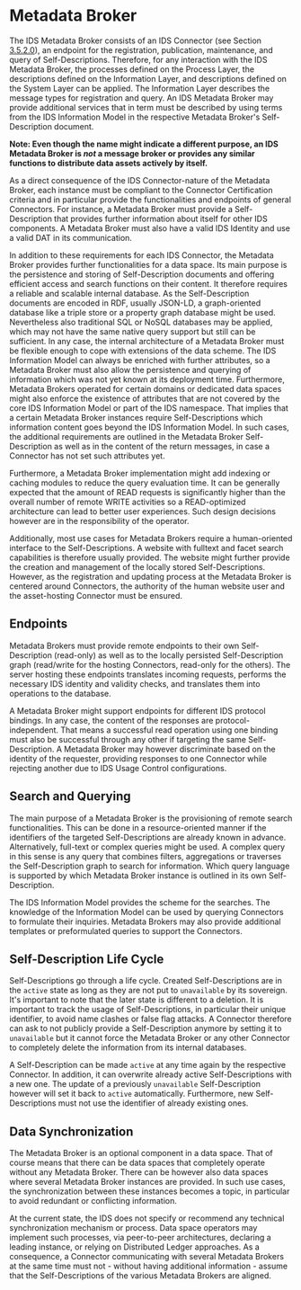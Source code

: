# Metadata Broker

The IDS Metadata Broker consists of an IDS Connector (see Section [3.5.2.0](./3_5_2_0_Connector.md)<!--//**TODO** add correct link-->), an endpoint for the registration, publication, maintenance, and query of Self-Descriptions. Therefore, for any interaction with the IDS Metadata Broker, the processes defined on the Process Layer, the descriptions defined on the Information Layer, and descriptions defined on the System Layer can be applied. The Information Layer describes the message types for registration and query. An IDS Metadata Broker may provide additional services that in term must be described by using terms from the IDS Information Model in the respective Metadata Broker's Self-Description document.

**Note:  Even though the name might indicate a different purpose, an IDS Metadata Broker is *not* a message broker or provides any similar functions to distribute data assets actively by itself.**

As a direct consequence of the IDS Connector-nature of the Metadata Broker, each instance must be compliant to the Connector Certification criteria and in particular provide the functionalities and endpoints of general Connectors. For instance, a Metadata Broker must provide a Self-Description that provides further information about itself for other IDS components. A Metadata Broker must also have a valid IDS Identity and use a valid DAT in its communication.

In addition to these requirements for each IDS Connector, the Metadata Broker provides further functionalities for a data space. Its main purpose is the persistence and storing of Self-Description documents and offering efficient access and search functions on their content. It therefore requires a reliable and scalable internal database. As the Self-Description documents are encoded in RDF, usually JSON-LD, a graph-oriented database like a triple store or a property graph database might be used. Nevertheless also traditional SQL or NoSQL databases may be applied, which may not have the same native query support but still can be sufficient. In any case, the internal architecture of a Metadata Broker must be flexible enough to cope with extensions of the data scheme. The IDS Information Model can always be enriched with further attributes, so a Metadata Broker must also allow the persistence and querying of information which was not yet known at its deployment time. Furthermore, Metadata Brokers operated for certain domains or dedicated data spaces might also enforce the existence of attributes that are not covered by the core IDS Information Model or part of the IDS namespace. That implies that a certain Metadata Broker instances require Self-Descriptions which information content goes beyond the IDS Information Model. In such cases, the additional requirements are outlined in the Metadata Broker Self-Description as well as in the content of the return messages, in case a Connector has not set such attributes yet.

Furthermore, a Metadata Broker implementation might add indexing or caching modules to reduce the query evaluation time. It can be generally expected that the amount of READ requests is significantly higher than the overall number of remote WRITE activities so a READ-optimized architecture can lead to better user experiences. Such design decisions however are in the responsibility of the operator.

Additionally, most use cases for Metadata Brokers require a human-oriented interface to the Self-Descriptions. A website with fulltext and facet search capabilities is therefore usually provided. The website might further provide the creation and management of the locally stored Self-Descriptions. However, as the registration and updating process at the Metadata Broker is centered around Connectors, the authority of the human website user and the asset-hosting Connector must be ensured.

## Endpoints

Metadata Brokers must provide remote endpoints to their own Self-Description (read-only) as well as to the locally persisted Self-Description graph (read/write for the hosting Connectors, read-only for the others). The server hosting these endpoints translates incoming requests, performs the necessary IDS identity and validity checks, and translates them into operations to the database.

A Metadata Broker might support endpoints for different IDS protocol bindings. In any case, the content of the responses are protocol-independent. That means a successful read operation using one binding must also be successful through any other if targeting the same Self-Description. A Metadata Broker may however discriminate based on the identity of the requester, providing responses to one Connector while rejecting another due to IDS Usage Control configurations.


## Search and Querying

The main purpose of a Metadata Broker is the provisioning of remote search functionalities. This can be done in a resource-oriented manner if the identifiers of the targeted Self-Descriptions are already known in advance. Alternatively, full-text or complex queries might be used. A complex query in this sense is any query that combines filters, aggregations or traverses the Self-Description graph to search for information. Which query language is supported by which Metadata Broker instance is outlined in its own Self-Description.

The IDS Information Model provides the scheme for the searches. The knowledge of the Information Model can be used by querying Connectors to formulate their inquiries. Metadata Brokers may also provide additional templates or preformulated queries to support the Connectors.


## Self-Description Life Cycle

Self-Descriptions go through a life cycle. Created Self-Descriptions are in the `active` state as long as they are not put to `unavailable` by its sovereign. It's important to note that the later state is different to a deletion. It is important to track the usage of Self-Descriptions, in particular their unique identifier, to avoid name clashes or false flag attacks. A Connector therefore can ask to not publicly provide a Self-Description anymore by setting it to `unavailable` but it cannot force the Metadata Broker or any other Connector to completely delete the information from its internal databases.

A Self-Description can be made `active` at any time again by the respective Connector. In addition, it can overwrite already active Self-Descriptions with a new one. The update of a previously `unavailable` Self-Description however will set it back to `active` automatically. Furthermore, new Self-Descriptions must not use the identifier of already existing ones.

## Data Synchronization

The Metadata Broker is an optional component in a data space. That of course means that there can be data spaces that completely operate without any Metadata Broker. There can be however also data spaces where several Metadata Broker instances are provided. In such use cases, the synchronization between these instances becomes a topic, in particular to avoid redundant or conflicting information.

At the current state, the IDS does not specify or recommend any technical synchronization mechanism or process. Data space operators may implement such processes, via peer-to-peer architectures, declaring a leading instance, or relying on Distributed Ledger approaches. As a consequence, a Connector communicating with several Metadata Brokers at the same time must not - without having additional information - assume that the Self-Descriptions of the various Metadata Brokers are aligned.
